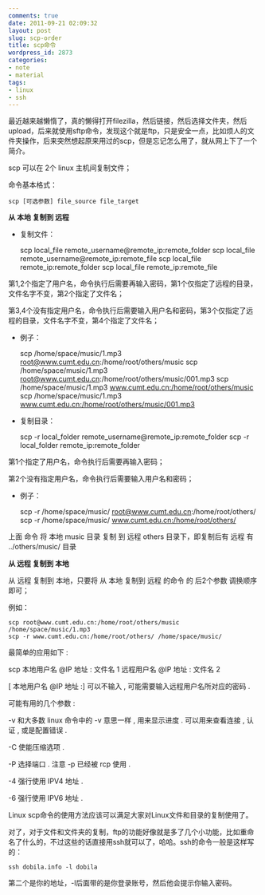 ```yaml
---
comments: true
date: 2011-09-21 02:09:32
layout: post
slug: scp-order
title: scp命令
wordpress_id: 2873
categories:
- note
- material
tags:
- linux
- ssh
---
```


最近越来越懒惰了，真的懒得打开filezilla，然后链接，然后选择文件夹，然后upload，后来就使用sftp命令，发现这个就是ftp，只是安全一点，比如烦人的文件夹操作，后来突然想起原来用过的scp，但是忘记怎么用了，就从网上下了一个简介。

scp 可以在 2个 linux 主机间复制文件；

命令基本格式：


    
    scp [可选参数] file_source file_target



**从 本地 复制到 远程**

* 复制文件：


    
    
    scp local_file remote_username@remote_ip:remote_folder
    scp local_file remote_username@remote_ip:remote_file
    scp local_file remote_ip:remote_folder
    scp local_file remote_ip:remote_file
    



第1,2个指定了用户名，命令执行后需要再输入密码，第1个仅指定了远程的目录，文件名字不变，第2个指定了文件名；

第3,4个没有指定用户名，命令执行后需要输入用户名和密码，第3个仅指定了远程的目录，文件名字不变，第4个指定了文件名；



* 例子：


    
    
    scp /home/space/music/1.mp3 root@www.cumt.edu.cn:/home/root/others/music
    scp /home/space/music/1.mp3 root@www.cumt.edu.cn:/home/root/others/music/001.mp3
    scp /home/space/music/1.mp3 www.cumt.edu.cn:/home/root/others/music
    scp /home/space/music/1.mp3 www.cumt.edu.cn:/home/root/others/music/001.mp3
    



* 复制目录：


    
    
    scp -r local_folder remote_username@remote_ip:remote_folder
    scp -r local_folder remote_ip:remote_folder
    



第1个指定了用户名，命令执行后需要再输入密码；

第2个没有指定用户名，命令执行后需要输入用户名和密码；

* 例子：


    
    
    scp -r /home/space/music/ root@www.cumt.edu.cn:/home/root/others/
    scp -r /home/space/music/ www.cumt.edu.cn:/home/root/others/
    



上面 命令 将 本地 music 目录 复制 到 远程 others 目录下，即复制后有 远程 有 ../others/music/ 目录

**从 远程 复制到 本地**

从 远程 复制到 本地，只要将 从 本地 复制到 远程 的命令 的 后2个参数 调换顺序 即可；

例如：


    
    
    scp root@www.cumt.edu.cn:/home/root/others/music /home/space/music/1.mp3
    scp -r www.cumt.edu.cn:/home/root/others/ /home/space/music/
    



最简单的应用如下 :

scp 本地用户名 @IP 地址 : 文件名 1 远程用户名 @IP 地址 : 文件名 2

[ 本地用户名 @IP 地址 :] 可以不输入 , 可能需要输入远程用户名所对应的密码 .

可能有用的几个参数 :

-v 和大多数 linux 命令中的 -v 意思一样 , 用来显示进度 . 可以用来查看连接 , 认证 , 或是配置错误 .

-C 使能压缩选项 .

-P 选择端口 . 注意 -p 已经被 rcp 使用 .

-4 强行使用 IPV4 地址 .

-6 强行使用 IPV6 地址 .

Linux scp命令的使用方法应该可以满足大家对Linux文件和目录的复制使用了。

对了，对于文件和文件夹的复制，ftp的功能好像就是多了几个小功能，比如重命名了什么的，不过这些的话直接用ssh就可以了，哈哈。ssh的命令一般是这样写的：


    
    
    ssh dobila.info -l dobila
    



第二个是你的地址，-l后面带的是你登录账号，然后他会提示你输入密码。
